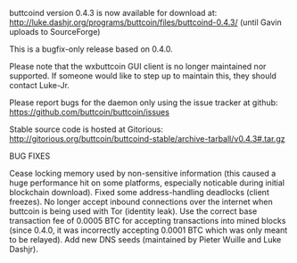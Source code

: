 buttcoind version 0.4.3 is now available for download at:
http://luke.dashjr.org/programs/buttcoin/files/buttcoind-0.4.3/ (until Gavin uploads to SourceForge)

This is a bugfix-only release based on 0.4.0.

Please note that the wxbuttcoin GUI client is no longer maintained nor supported. If someone would like to step up to maintain this, they should contact Luke-Jr.

Please report bugs for the daemon only using the issue tracker at github:
https://github.com/buttcoin/buttcoin/issues

Stable source code is hosted at Gitorious:
http://gitorious.org/buttcoin/buttcoind-stable/archive-tarball/v0.4.3#.tar.gz

BUG FIXES

Cease locking memory used by non-sensitive information (this caused a huge performance hit on some platforms, especially noticable during initial blockchain download).
Fixed some address-handling deadlocks (client freezes).
No longer accept inbound connections over the internet when buttcoin is being used with Tor (identity leak).
Use the correct base transaction fee of 0.0005 BTC for accepting transactions into mined blocks (since 0.4.0, it was incorrectly accepting 0.0001 BTC which was only meant to be relayed).
Add new DNS seeds (maintained by Pieter Wuille and Luke Dashjr).

